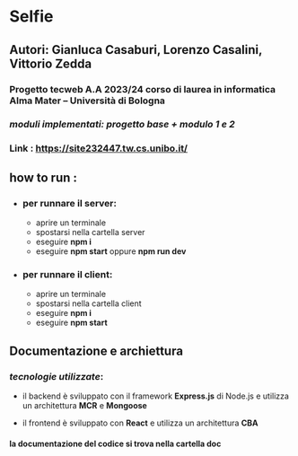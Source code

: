 # Selfie 

## Autori: Gianluca Casaburi, Lorenzo Casalini, Vittorio Zedda

### Progetto tecweb A.A 2023/24 corso di laurea in informatica Alma Mater – Università di Bologna

### ***moduli implementati: progetto base + modulo 1 e 2***

### Link : https://site232447.tw.cs.unibo.it/

## how to run : 
- ### per runnare il server: 
    - aprire un terminale 
    - spostarsi nella cartella server
    - eseguire **npm i**
    - eseguire **npm start** oppure **npm run dev**

- ### per runnare il client: 
    - aprire un terminale 
    - spostarsi nella cartella client
    - eseguire **npm i**
    - eseguire **npm start** 


## Documentazione e archiettura 

### ***tecnologie utilizzate***:

- il backend è sviluppato con il framework **Express.js** di Node.js e utilizza un architettura **MCR** e **Mongoose**

- il frontend è sviluppato con **React** e utilizza un architettura **CBA**


#### **la documentazione del codice si trova nella cartella doc**
